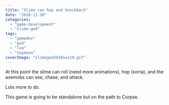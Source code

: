 ```yaml
---
title: "Slime can hop and knockback"
date: "2018-11-20"
categories: 
  - "game-development"
  - "slime-god"
tags: 
  - "gamedev"
  - "god"
  - "lua"
  - "topdown"
coverImage: "slimegod2018nov19.gif"
---
```


At this point the slime can roll (need more animations), hop (sorta), and the axemobs can see, chase, and attack.

Lots more to do.

This game is going to be standalone but on the path to Corpse.
